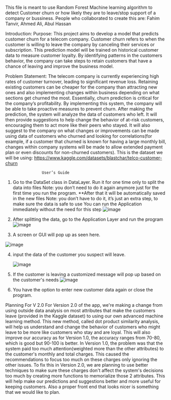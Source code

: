 This file is meant to use Random Forest Machine learning algorithm to detect Customer churn or how likely they are to leave/stop support of a company or bussiness.
People who collaborated to create this are: Fahim Tanvir, Ahmed Ali, Abul Hassan 



Introduction:
Purpose:
This project aims to develop a model that predicts customer churn for a telecom company. Customer churn refers to when the customer is willing to leave the company by canceling their services or subscription. This prediction model will be trained on historical customer data to measure customer loyalty. By identifying patterns in the customers behavior, the company can take steps to retain customers that have a chance of leaving and improve the business model. 

Problem Statement:
The telecom company is currently experiencing high rates of customer turnover, leading to significant revenue loss. Retaining existing customers can be cheaper for the company than attracting new ones and also implementing changes within business depending on what sections get churned the most. Essentially, churn prediction is critical for the company’s profitability. By implementing this system, the company will be able to take proactive measures to prevent churn.
After making the prediction, the system will analyze the data of customers who left. It will then provide suggestions to help change the behavior of at-risk customers, encouraging them to act more like their peers who stayed. It will also suggest to the company on what changes or improvements can be made using data of customers who churned and looking for correlations(for example, if a customer that churned is known for having a large monthly bill, changes within company systems will be made to allow extended payment plan or even discounts for non-churned customers). 
This is the dataset we will be using:
https://www.kaggle.com/datasets/blastchar/telco-customer-churn


					User’s Guide

 1. Go to the DataSet class in DataLayer. Run it for one time only to split the data into files
Note: you don’t need to do it again anymore just for the first time you run the program.
**After that it will be automatically saved in the new files 
Note: you don’t have to do it, it’s just an extra step, to make sure the data is safe to use
You can run the Application immediately without the need for this step
![image](https://github.com/user-attachments/assets/e2314f43-ad37-466a-80ea-1ca046dfb08f)

2.  After splitting the data, go to the Application Layer and run the program
![image](https://github.com/user-attachments/assets/2fe40a5b-a7aa-4988-952f-7a04369eafba)

3. A screen or GUI will pop up as seen here. 

   
![image](https://github.com/user-attachments/assets/3e84cd72-8443-4186-951d-9a3d66672e48)

4. input the data of the customer you suspect will leave.
   
    ![image](https://github.com/user-attachments/assets/3ea9a8b3-d27d-40b2-985b-c1a19648dea9)


5. If the customer is leaving a customized message will pop up based on the customer's needs
   ![image](https://github.com/user-attachments/assets/e9d66257-3abd-4462-b507-6ec049e4cdb3)


6. You have the option to enter new customer data again or close the program.

Planning For V 2.0
For Version 2.0 of the app, we're making a change from using outside data analysis on most attributes that make the customers leave (provided in the Kaggle dataset) to using our own advanced machine learning method. This new method, called dot product similarity analysis, will help us understand and change the behavior of customers who might leave to be more like customers who stay and are loyal. This will also improve our accuracy as for Version 1.0, the accuracy ranges from 70-80, which is good but 90-100 is better. 
In Version 1.0, the problem was that the system paid too much attention(weighted more than the other attributes) to the customer's monthly and total charges. This caused the recommendations to focus too much on these charges only ignoring the other issues. To fix this in Version 2.0, we are planning to use better techniques to make sure these charges don't affect the system's decisions too much by creating more functions to memorialize those 2 attributes. This will help make our predictions and suggestions better and more useful for keeping customers. Also a proper front end that looks nicer is something that we would like to plan. 


